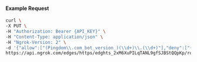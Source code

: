 <!-- Code generated for API Clients. DO NOT EDIT. -->

#### Example Request

```bash
curl \
-X PUT \
-H "Authorization: Bearer {API_KEY}" \
-H "Content-Type: application/json" \
-H "Ngrok-Version: 2" \
-d '{"allow":["(Pingdom\\.com_bot_version_)(\\d+)\\.(\\d+)"],"deny":["(made_up_bot)/(\\d+)\\.(\\d+)"],"enabled":true}' \
https://api.ngrok.com/edges/https/edghts_2xM6XuPILqTANL9gfSJBStQQpKp/routes/edghtsrt_2xM6Xo8ef7gRrSvvwBoYPFMwEBc/user_agent_filter
```
